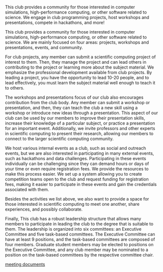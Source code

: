 This club provides a community for those interested in computer simulations, high-performance computing, or other software related to science. We engage in club programming projects, host workshops and presentations, compete in hackathons, and more!


This club provides a community for those interested in computer simulations, high-performance computing, or other software related to science. We are mainly focused on four areas: projects, workshops and presentations, events, and community.

For club projects, any member can submit a scientific computing project of interest to them. Then, they manage the project and can lead others in contributing to the project or learning more about the subject material. We emphasize the professional development available from club projects. By leading a project, you have the opportunity to lead 10-20 people, and to lead effectively, you must learn the subject material well enough to teach it to others.

The workshops and presentations focus of our club also encourages contribution from the club body. Any member can submit a workshop or presentation, and then, they can teach the club a new skill using a workshop or introduce new ideas through a presentation. This aspect of our club can be used by our members to improve their presentation skills, increase their knowledge of a particular subject, or practice a presentation for an important event. Additionally, we invite professors and other experts in scientific computing to present their research, allowing our members to connect to the larger scientific computing community.

We host various internal events as a club, such as social and outreach events, but we are also interested in participating in many external events, such as hackathons and data challenges. Participating in these events individually can be challenging since they can demand hours or days of your time or even require registration fees. We provide the resources to make this process easier. We set up a system allowing you to create competition teams open to the club and request funding for registration fees, making it easier to participate in these events and gain the credentials associated with them.

Besides the activities we list above, we also want to provide a space for those interested in scientific computing to meet one another, share experiences, and possibly collaborate.

Finally, This club has a robust leadership structure that allows many members to participate in leading the club to the degree that is suitable to them. The leadership is organized into six committees: an Executive Committee and five task-based committees. The Executive Committee can have at least 9 positions, and the task-based committees are composed of four members. Graduate student members may be elected to positions on the Executive Committee, and any club member may be nominated to a position on the task-based committees by the respective committee chair.

[meeting documents](meetings/meetings.md)